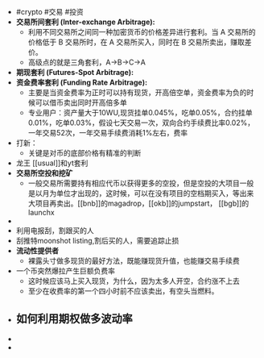 - #crypto #交易 #投资
- **交易所间套利 (Inter-exchange Arbitrage):**
	- 利用不同交易所之间同一种加密货币的价格差异进行套利。当 A 交易所的价格低于 B 交易所时，在 A 交易所买入，同时在 B 交易所卖出，赚取差价。
	- 高级点的就是三角套利，A->B->C->A
- **期现套利 (Futures-Spot Arbitrage):**
- **资金费率套利 (Funding Rate Arbitrage):**
	- 主要是当资金费率为正时可以持有现货，开高倍空单，资金费率为负的时候可以借币卖出同时开高倍多单
	- 专业用户：资产量大于10WU,现货挂单0.045%，吃单0.05%，合约挂单0.01%，吃单0.03%，假设七天交易一次，双向合约手续费比率0.02%，一年交易52次，一年交易手续费消耗1%左右，费率
- 打新：
	- 关键是对币的底部价格有精准的判断
- 龙王 [[usual]]和yt套利
- **交易所空投和挖矿**
	- 一般交易所需要持有相应代币以获得更多的空投，但是空投的大项目一般是以月为单位才出现的，这时候，可以在没有项目的空档期买入，等出来大项目再卖出。[[bnb]]的magadrop，[[okb]]的jumpstart， [[bgb]]的launchx
-
- 利用电报刮，割跟买的人
- 刮推特moonshot listing,割后买的人，需要追踪止损
- **流动性提供者**
	- 裸露头寸做多现货的最好方法，既能赚现货升值，也能赚交易手续费
- 一个币突然爆拉产生巨额负费率
	- 这时候应该马上买入现货，为什么，因为太多人开空，合约涨不上去
	- 至少在收费率的第一个四小时前不应该卖出，有空头当燃料。
- 如何利用期权做多波动率
	-
-
-